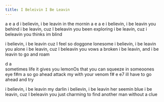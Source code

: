 ```yaml
---
title: I Beleivin I Be Leavin
---
```


a          e                     a       d
i believin, i be leavin in the mornin
a            e                  a       e
i believin, i be leavin you behind
i be leavin, cuz I beleavin you been exploring
i be leavin, cuz i beleavin you thinks im blind

i believin, i be leavin cuz I feel so doggone lonesome
i believin, i be leavin you alone
i be leavin, cuz I beleavin you vows a broken
i be leavin, and i be leavin to go and roam

d             a             
sometimes life it gives you lemonOs
that you can squeeze in someoones eye
f#m                   a
so go ahead attack my with your venom
f#                       e    e7
ill have to go ahead and try

i believin, i be leavin my darlin
i believin, i be leavin her seemin blue
i be leavin, cuz I beleavin you just charming
to find another man without a clue
